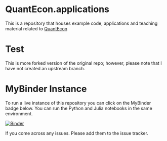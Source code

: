 # QuantEcon.applications
This is a repository that houses example code, applications and teaching material related to [QuantEcon](http://quant-econ.net)

# Test 
This is more forked version of the original repo; however, please note that 
I have not created an upstream branch.

# MyBinder Instance

To run a live instance of this repository you can click on the MyBinder badge below.
You can run the Python and Julia notebooks in the same environment.

[![Binder](http://mybinder.org/badge.svg)](http://mybinder.org/repo/QuantEcon/QuantEcon.applications)

If you come across any issues. Please add them to the issue tracker. 
